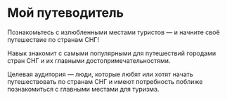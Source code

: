 <h1><strong>Мой путеводитель</strong></h1>


Познакомьтесь с излюбленными местами туристов — и начните своё путешествие по странам СНГ!
 
Навык знакомит с самыми популярными для путешествий городами стран СНГ и их главными достопримечательностями.
 
Целевая аудитория — люди, которые любят или хотят начать путешествовать по странам СНГ и имеют потребность поближе познакомиться с главными местами для туризма.
 

